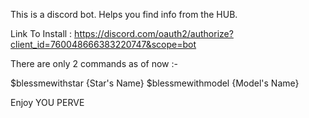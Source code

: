 This is a discord bot.
Helps you find info from the HUB.

Link To Install :
https://discord.com/oauth2/authorize?client_id=760048666383220747&scope=bot

There are only 2 commands as of now :-

$blessmewithstar {Star's Name}
$blessmewithmodel {Model's Name}

Enjoy YOU PERVE
